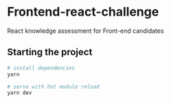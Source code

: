 # Frontend-react-challenge
React knowledge assessment for Front-end candidates

## Starting the project

```bash
# install dependencies
yarn

# serve with hot module reload
yarn dev
